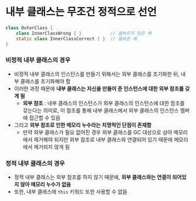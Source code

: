 # 내부 클래스는 무조건 정적으로 선언

```java
class OuterClass {
	class InnerClassWrong { }           // 올바르지 않은 예
	static class InnerClassCorrect { }  // 올바른 예
}
```

### 비정적 내부 클래스의 경우
* 비정적 내부 클래스의 인스턴스를 만들기 위해서는 외부 클래스를 초기화한 뒤, 내부 클래스를 초기화해야 함
* 이러한 과정 때문에 **내부 클래스는 자신을 만들어 준 인스턴스에 대한 외부 참조를 갖게 됨**
	* **외부 참조** : 내부 클래스의 인스턴스가 외부 클래스의 인스턴스에 대한 참조를 갖는다는 의미로, 이 참조를 통해 내부 클래스에서 외부 클래스의 인스턴스 멤버에 접근할 수 있음
* 그리고 **외부 참조로 인한 메모리 누수라는 치명적인 단점이 존재함**
	* 만약 외부 클래스가 필요 없어진 경우 외부 클래스를 GC 대상으로 삼아 메모리에서 제거해야 되지만 외부 참조로 내부 클래스와 연결되어 있기 때문에 메모리에서 제거되지 않게 됨

### 정적 내부 클래스의 경우
* 정적 내부 클래스는 외부 참조를 하지 않기 때문에, **외부 클래스와는 연결이 되어있지 않아 메모리 누수가 없음**
* 또한, 내부 클래스에 `this` 키워드 또한 사용할 수 없음